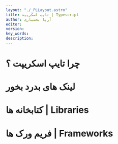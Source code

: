 ```yaml
---
layout: "./_PLLayout.astro"
title: تایپ اسکریپت | Typescript
author: آریا بختیاری
editor: 
version: 
key_words:  
description: 
---
```


# چرا تایپ اسکریپت ؟

# لینک های بدرد بخور


# کتابخانه ها | Libraries


# فریم ورک ها | Frameworks
